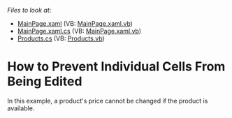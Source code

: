 <!-- default file list -->
*Files to look at*:

* [MainPage.xaml](./CS/AgDataGrid_EditIndividualRows/MainPage.xaml) (VB: [MainPage.xaml.vb](./VB/AgDataGrid_EditIndividualRows/MainPage.xaml.vb))
* [MainPage.xaml.cs](./CS/AgDataGrid_EditIndividualRows/MainPage.xaml.cs) (VB: [MainPage.xaml.vb](./VB/AgDataGrid_EditIndividualRows/MainPage.xaml.vb))
* [Products.cs](./CS/AgDataGrid_EditIndividualRows/Products.cs) (VB: [Products.vb](./VB/AgDataGrid_EditIndividualRows/Products.vb))
<!-- default file list end -->
# How to Prevent Individual Cells From Being Edited


<p>In this example, a product's price cannot be changed if the product is available.</p>

<br/>


